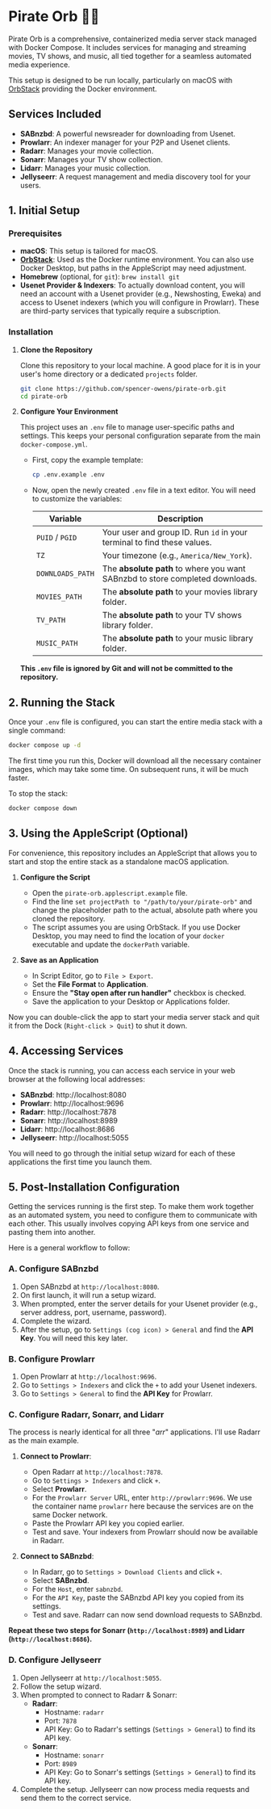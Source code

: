 # Pirate Orb 🏴‍☠️

Pirate Orb is a comprehensive, containerized media server stack managed with Docker Compose. It includes services for managing and streaming movies, TV shows, and music, all tied together for a seamless automated media experience.

This setup is designed to be run locally, particularly on macOS with [OrbStack](https://orbstack.dev/) providing the Docker environment.

## Services Included

- **SABnzbd**: A powerful newsreader for downloading from Usenet.
- **Prowlarr**: An indexer manager for your P2P and Usenet clients.
- **Radarr**: Manages your movie collection.
- **Sonarr**: Manages your TV show collection.
- **Lidarr**: Manages your music collection.
- **Jellyseerr**: A request management and media discovery tool for your users.

## 1. Initial Setup

### Prerequisites

- **macOS**: This setup is tailored for macOS.
- **[OrbStack](https://orbstack.dev/)**: Used as the Docker runtime environment. You can also use Docker Desktop, but paths in the AppleScript may need adjustment.
- **Homebrew** (optional, for `git`): `brew install git`
- **Usenet Provider & Indexers**: To actually download content, you will need an account with a Usenet provider (e.g., Newshosting, Eweka) and access to Usenet indexers (which you will configure in Prowlarr). These are third-party services that typically require a subscription.

### Installation

1.  **Clone the Repository**

    Clone this repository to your local machine. A good place for it is in your user's home directory or a dedicated `projects` folder.

    ```bash
    git clone https://github.com/spencer-owens/pirate-orb.git
    cd pirate-orb
    ```

2.  **Configure Your Environment**

    This project uses an `.env` file to manage user-specific paths and settings. This keeps your personal configuration separate from the main `docker-compose.yml`.

    -   First, copy the example template:
        ```bash
        cp .env.example .env
        ```
    -   Now, open the newly created `.env` file in a text editor. You will need to customize the variables:

        | Variable         | Description                                                                                             |
        | ---------------- | ------------------------------------------------------------------------------------------------------- |
        | `PUID` / `PGID`  | Your user and group ID. Run `id` in your terminal to find these values.                                 |
        | `TZ`             | Your timezone (e.g., `America/New_York`).                                                               |
        | `DOWNLOADS_PATH` | The **absolute path** to where you want SABnzbd to store completed downloads.                           |
        | `MOVIES_PATH`    | The **absolute path** to your movies library folder.                                                    |
        | `TV_PATH`        | The **absolute path** to your TV shows library folder.                                                  |
        | `MUSIC_PATH`     | The **absolute path** to your music library folder.                                                     |

    **This `.env` file is ignored by Git and will not be committed to the repository.**

## 2. Running the Stack

Once your `.env` file is configured, you can start the entire media stack with a single command:

```bash
docker compose up -d
```

The first time you run this, Docker will download all the necessary container images, which may take some time. On subsequent runs, it will be much faster.

To stop the stack:

```bash
docker compose down
```

## 3. Using the AppleScript (Optional)

For convenience, this repository includes an AppleScript that allows you to start and stop the entire stack as a standalone macOS application.

1.  **Configure the Script**
    -   Open the `pirate-orb.applescript.example` file.
    -   Find the line `set projectPath to "/path/to/your/pirate-orb"` and change the placeholder path to the actual, absolute path where you cloned the repository.
    -   The script assumes you are using OrbStack. If you use Docker Desktop, you may need to find the location of your `docker` executable and update the `dockerPath` variable.

2.  **Save as an Application**
    -   In Script Editor, go to `File > Export`.
    -   Set the **File Format** to **Application**.
    -   Ensure the **"Stay open after run handler"** checkbox is checked.
    -   Save the application to your Desktop or Applications folder.

Now you can double-click the app to start your media server stack and quit it from the Dock (`Right-click > Quit`) to shut it down.

## 4. Accessing Services

Once the stack is running, you can access each service in your web browser at the following local addresses:

-   **SABnzbd**: http://localhost:8080
-   **Prowlarr**: http://localhost:9696
-   **Radarr**: http://localhost:7878
-   **Sonarr**: http://localhost:8989
-   **Lidarr**: http://localhost:8686
-   **Jellyseerr**: http://localhost:5055

You will need to go through the initial setup wizard for each of these applications the first time you launch them.

## 5. Post-Installation Configuration

Getting the services running is the first step. To make them work together as an automated system, you need to configure them to communicate with each other. This usually involves copying API keys from one service and pasting them into another.

Here is a general workflow to follow:

### A. Configure SABnzbd

1.  Open SABnzbd at `http://localhost:8080`.
2.  On first launch, it will run a setup wizard.
3.  When prompted, enter the server details for your Usenet provider (e.g., server address, port, username, password).
4.  Complete the wizard.
5.  After the setup, go to `Settings (cog icon) > General` and find the **API Key**. You will need this key later.

### B. Configure Prowlarr

1.  Open Prowlarr at `http://localhost:9696`.
2.  Go to `Settings > Indexers` and click the `+` to add your Usenet indexers.
3.  Go to `Settings > General` to find the **API Key** for Prowlarr.

### C. Configure Radarr, Sonarr, and Lidarr

The process is nearly identical for all three "*arr*" applications. I'll use Radarr as the main example.

1.  **Connect to Prowlarr**:
    -   Open Radarr at `http://localhost:7878`.
    -   Go to `Settings > Indexers` and click `+`.
    -   Select **Prowlarr**.
    -   For the `Prowlarr Server` URL, enter `http://prowlarr:9696`. We use the container name `prowlarr` here because the services are on the same Docker network.
    -   Paste the Prowlarr API key you copied earlier.
    -   Test and save. Your indexers from Prowlarr should now be available in Radarr.

2.  **Connect to SABnzbd**:
    -   In Radarr, go to `Settings > Download Clients` and click `+`.
    -   Select **SABnzbd**.
    -   For the `Host`, enter `sabnzbd`.
    -   For the `API Key`, paste the SABnzbd API key you copied from its settings.
    -   Test and save. Radarr can now send download requests to SABnzbd.

**Repeat these two steps for Sonarr (`http://localhost:8989`) and Lidarr (`http://localhost:8686`).**

### D. Configure Jellyseerr

1.  Open Jellyseerr at `http://localhost:5055`.
2.  Follow the setup wizard.
3.  When prompted to connect to Radarr & Sonarr:
    -   **Radarr**:
        -   Hostname: `radarr`
        -   Port: `7878`
        -   API Key: Go to Radarr's settings (`Settings > General`) to find its API key.
    -   **Sonarr**:
        -   Hostname: `sonarr`
        -   Port: `8989`
        -   API Key: Go to Sonarr's settings (`Settings > General`) to find its API key.
4.  Complete the setup. Jellyseerr can now process media requests and send them to the correct service.
